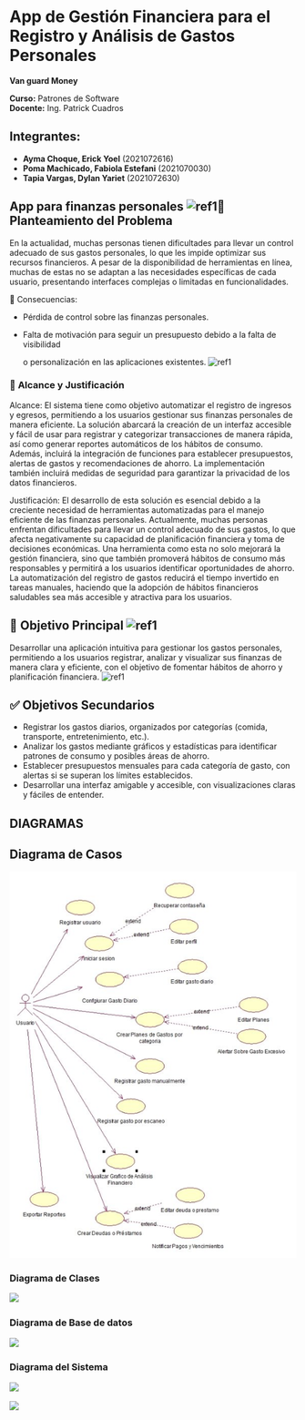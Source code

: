 # App de Gestión Financiera para el Registro y Análisis de Gastos Personales
**Van  guard Money** 

**Curso:** Patrones de Software  
**Docente:** Ing. Patrick Cuadros

## Integrantes:

- **Ayma Choque, Erick Yoel** (2021072616)  
- **Poma Machicado, Fabiola Estefani** (2021070030)  
- **Tapia Vargas, Dylan Yariet** (2021072630)





## App para finanzas personales ![ref1]📌 **Planteamiento del Problema** 
En la actualidad, muchas personas tienen dificultades para llevar un control adecuado de sus gastos personales, lo que les impide optimizar sus recursos financieros. A pesar de la disponibilidad de herramientas en línea, muchas de estas no se adaptan a las necesidades específicas de cada usuario, presentando interfaces complejas o limitadas en funcionalidades. 

📌 Consecuencias: 

- Pérdida de control sobre las finanzas personales. 
- Falta de motivación para seguir un presupuesto debido a la falta de visibilidad 

  o personalización en las aplicaciones existentes. ![ref1]
### 🎯 **Alcance y Justificación** 
Alcance: El sistema tiene como objetivo automatizar el registro de ingresos y egresos, permitiendo a los usuarios gestionar sus finanzas personales de manera eficiente. La solución abarcará la creación de un interfaz accesible y fácil de usar para registrar y categorizar transacciones de manera rápida, así como generar reportes automáticos de los hábitos de consumo. Además, incluirá la integración de funciones para establecer presupuestos, alertas de gastos y recomendaciones de ahorro. La implementación también incluirá medidas de seguridad para garantizar la privacidad de los datos financieros. 

Justificación: El desarrollo de esta solución es esencial debido a la creciente necesidad de herramientas automatizadas para el manejo eficiente de las finanzas personales. Actualmente, muchas personas enfrentan dificultades para llevar un control adecuado de sus gastos, lo que afecta negativamente su capacidad de planificación financiera y toma de decisiones económicas. Una herramienta como esta no solo mejorará la gestión financiera, sino que también promoverá hábitos de consumo más responsables y permitirá a los usuarios identificar oportunidades de ahorro. La automatización del registro de gastos reducirá el tiempo invertido en tareas manuales, haciendo que la adopción de hábitos financieros saludables sea más accesible y atractiva para los usuarios. 
## 🎯 **Objetivo Principal ![ref1]**
Desarrollar una aplicación intuitiva para gestionar los gastos personales, permitiendo a los usuarios registrar, analizar y visualizar sus finanzas de manera clara y eficiente, con el objetivo de fomentar hábitos de ahorro y planificación financiera. ![ref1]
## ✅ **Objetivos Secundarios** 
- Registrar los gastos diarios, organizados por categorías (comida, transporte, entretenimiento, etc.). 
- Analizar los gastos mediante gráficos y estadísticas para identificar patrones de consumo y posibles áreas de ahorro. 
- Establecer presupuestos mensuales para cada categoría de gasto, con alertas si se superan los límites establecidos. 
- Desarrollar una interfaz amigable y accesible, con visualizaciones claras y fáciles de entender. 
## **DIAGRAMAS** 
## Diagrama de Casos 
![](/documentos_md/img/Aspose.Words.ad70b158-151a-428b-b3be-f6b38ab73bfd.006.jpeg)
### Diagrama de Clases 
![](media/Aspose.Words.5c575b22-2670-40ec-96a3-f831544e8eb6.003.jpeg)
### Diagrama de Base de datos 
![](media/Aspose.Words.5c575b22-2670-40ec-96a3-f831544e8eb6.004.png)
### Diagrama del Sistema
![](media/1.jfif  )

[ref1]: media/Aspose.Words.5c575b22-2670-40ec-96a3-f831544e8eb6.001.png


[![](https://img.plantuml.biz/plantuml/svg/pLllRXkv4VzkmE-mpNreqjH0xzgcg90w9ykIwwljw2Gb-LBWGEtI4Y-xoot9TQgx-YdwA7s4Ux7EaFk7It9Naeq2zG4vP_dZS3Z_E3DalfMA25LcwUd9hzIMPZGgKiBoqnFvcUK54IIBrYJ-l16yp9C9Jxc8lfhf7niIfqJAwEVJaoYwSD7Jty--cLtg8IuIAghFN__vJsykly7FCvwh9Vk9Hb__xlJaqIPR02soeJs4Pt_4_pp2R_HFGrZjKXgjUPfesgSdYYduSCd81bOWKKAZ2J1FPNGMVIJvfYGYkUKvtKKltuiDoTbF9E6l_fulcLJKuA-eLEoN_-JHZEKaZnaL99fJ8NbEKbpXrz5VXdyGCXdFnz5ySNqtkPwFRmwQL4lZHGOAUc64OWH_kniNXVaGHQzn-EMhKVJ0ML9zMfSiJV3R9vPigAg-ifmfHb8GFKotPppY7otv6HDq3J9wNoZ6SzaiH0hsDxeRHKibMBwfFXQ2_qXZTPqutpCg9Td0tvSq1sLvuwGekjyUAuKTBixBQNHzDrkCfylLuiDazM4nFawkCHUqaclp3GnEKVcYthCH28XhWTz5_Hdurq0nYgwu6UeEo55q0nRqLezTW2pFc_5A2pSy9YZUhbXmFar0_h521PcXTsRiiQEgXcFjnJx3A-tSBRy_W-Ch5Zz6ATjibHuTHVf_bqGH7vOGyNa_AaOVNCO6Dsd_Od5isBKuqp0POgqGB2DYLr7onoMDUPuC8ThOrK-a5FSafftnCACh-ayJJuBCRYb9KfRJ6o8sAAGQ762A9xjRq6gP3S9IigRfCYDfwi5wL5ygbhgsEkCY8uf_1-4fA68Y99sHM9M2p0JFhiTePxUaUETZ7o1M94HHf0MMME8aYl0rvwaF1vO549uBdW2KIqHg9m3gvpxyNZCwAOMWURnhhRrN8nyDEpssKpCxXN2OUhuJGiw1w1SuIGu2ZpCmAjydGz05_KS97kpJhRLuV9Yx7A_UBuyBRi09SODRnXFg6Sm7ISKj3bXIBLdYnIMAWlM-vWGzt_cOiemfUaMaud3m2iP7KSBBjMNqzpJUaecW9DOX488BNR6i6JyxQv0DUozVjRF1SF6G0lh681jG0r6y0m0JR8PYNkm-CRKDJ0nOtJmbEPMkW0BoAQL_ok4v24a9Nt55Kay8S03G3HUCICtWMpFpjnNi_51XlGQdOm-ywvQM1AqT3CdGWXqYHKWhzAx6acroo9bmtDaVG9OaJVW2A91SKHSIadOTF9uky9ndQq7lGB8n6fupgcKPaA4AQgYesQaYMStUkQz3ToLR0PrD3UgWWpnG3HEGBGIUf1DuMQxs2jaIhn6Q9wq24f60zyRLYjOoHuh24W9QIRdMyW_OaEAmMtVJABVgSqrmy9m4GtbWiP_MbMgxD4EjACv-8F1vr2J126h7xcizj816DQqWz9ccCBQO2FCk80bqc-iSuv0-iSPvOfz7inBFshSu6Hm_0MgGCbfM1y50KHnz8W5S_NsfB2JM0kS1xguutwJqA9ukULncDE-d3YhNE3YY7CBQxj-roB98Qg9Ti4KmOE6DJWBgFKI5bfxCjW9RCZRUsLG0LNzQvgIGMwxShUsL5SY37W33EC3J5Ee6E2CirFSb5Jj_yLe35LbfpS10Pnc2Wlrd7dQfFmUf1zHndO4RvdCMVwOYe9523umCpA02Ya2KHc3QUWLPCYnjiJrZARKCfuEUG98YI3yuvXb4EYdr10Tce_87Ak3KmthkpH_wJE7fMTvyCLrExrRZoVKl_xx3_iJrzDFj-ylfpP6f7-u55ANBIpS5V63qYvC6ahNKYNkbBDpTHq0v9_1NJDvmai0-kud6LrG8BcvrjK-zxDWEU5HL1BhD2ZCqHIhUGCuLkz-XHTAS2jaT3nLj4Am3l9kONbdUo8xxBS8BsYOKjGc8n6aOzF2SIvmYQCziImmftx0sx5j6XFHQOnDqWxiM-v4DGIzIUpW-4F5DE8BZz9uD405DNG8pe1B8yCEetXmwg9Xx9rAFlDXjnGbDfax5sdJLylfzY8uY86NIa5wPcDYFe5w1L68RWfW8FWY1S3p69Bv1MRot9XYJD2vJMEwYJ7G0hw9Lang5GYzPGhP6HL3up8_Ber2mVfgwDZHZEMk0oGvgHHPR3WN61acPz4AA7JI0UTscS28pDYpEFHHsJNf1XLbDUuhcpBG-UavpIHueIYwdYPDv39lwE2VfJhBd6_i6gsUtxd3j_H2GO_AwAkytUR0hWp25Uzl4wMMXdh2a6O7D6tSQAcUR6RSqb-KXCnh3dvWIOwShJzcnVKqO31rHMo9KhJNDVFDb84V96PGwprORiK-WKVT0ieAxn5Igxerqjcwyn5Nn0kemE5_eSRfUc7NsAlklV1SkttMOfttrUvL7fefbN7fsPUMH0N5FwcBncHAlv3FdOjAMdvPH1At_ObSRqf1ej95reVxk6qLSxAgkgkSn0y5Yoo7j2SUAedjcZjn3r38vD-IC_2ZKi4pCadCE6LNCqFdywhxC2kpWWRtnEPfgKQBe-yJQE6Ur6qka0SytHzU4un8aZqFzZ2Lv05UGotApmPitdhT1o4-qkmAT9amHWVrgT9WrIvxhqAz_15eOEFPuAOM5pKan37JCyRkAkfVuchHYngYvnkkCrNtcUc8d4SLpQzemCt1iFRyyMKuMq-dTORM9tOo1h0e2_r3viTGGIsEjr88tcxZlBVzYbHU1qQR2iCSwDjImY47yHRkyOUm6ysoNCsrDN6JwNlGgvMkImgzlyH9c2GLOQ_i8r1tq2S-Lm4fTc5iUL1OmtNwsPnHLH-UOIMVjxttIWf4VjYHFKgetvLfOEsnAYbvG3fwwmKugNrJbYejwh7_fohA6FqkSUFLmb3J_3-NV9xUkT8CAU1oou2stxeIxAKv0vWUoh8Ugd692n13A90vxG5VTr6O0-Nq9vSWuRWw3Bgp7oCo1-Spj6Y9u-0o0cjIZVyEjCj5s3dIJ-XX_vXvMP7r1lD1d0NH93wW1o2TAF-_3t88xRFU1T2f-i0xhylNf4i3Ghwl79Iz5J27dJhdNWMeTqa1ZCX0KzTry3m9NQylQTh733DOqNvuJ58yoRRCSqjddoKkgLF1aRQNomUqVXOLtqtIX3evbs9rDARQUkVHYcl5Fz2dCz9vuakWxslz1Z6-yWZUPtBu88gy46pmn83lsnDjZJsqsxCdcc0reCf37wpqCHUcc5keFbsOFcX84WdmpO2b7RBIHtYLLU37WRhV_Ql98KLGbthxpe174aG5WnHCkfnieHKnH-6ILNUhY8QqIYpwzceNsxCMW-WysV6rLNEnmHQUMivtQlvFzeYcvLxAJ4bA2xA9KglDyIO4_UfVJFCVgL68l_YFOo0GqZy-_cl6U2ujznKIeMQ6vmg2WBTTYB3uqQBpMhxjMeNqyrE-Qi5RBTPBJxd4jOwZUpBndxgAIXa5PUyYwTpVFM46NM8VIVur5kiAtVBRsGbSc1wi9Kmjl-KGNvS4s85hMhi2dW3YmWb-FMlseIxx5z0Ogv_TtqsNx37XwMF6Ce5l2yYYX1JwcnJV8ylJ4l08-EpjltwSw7rVcAQOkuhcWaQ2flXIKMrO0WUQLQ0Kt3pFzx-qxI4CB9HYbP4U5Iz5vllERixFsiSaeGcU1L1yuibzUu2Bj6xHHb96S5MLAJa-yMto4EalinrlljsmmRgHf3ic8vLigc8hmQKdt2lJqf7iZ-lPVi2kdhnj0UEsw0CQxd0clvJVpGhIw_UiWnc-wXXTqsf91q42hpHDkAMbKwKGQvRV4j8rPvZ02DAZ7lJ94cAVV2klVSI4wzEXWSC9nvErtjXNGl_iP9EjSE0nX0zto8VXG6_HPy_mzewPDmHBm8JDWpAUgQhJjMAqqVx3R6_B7xIw6FseN_Vvejw0EqEwKcm7gTeNMtJpQU6lofoTskx2syLQQbVISFbWlhjEvqSRj64_7QooSwqQEfThhUiRhcB-zkkSHzVgT2hPtEqxHDi2eKy8WSiX8NNUnwm6S6_2ZQegNUWz8sLDxyp3TLxlrQBrVvpxezEHREEdrFzFwBm00)](https://editor.plantuml.com/uml/pLllRXkv4VzkmE-mpNreqjH0xzgcg90w9ykIwwljw2Gb-LBWGEtI4Y-xoot9TQgx-YdwA7s4Ux7EaFk7It9Naeq2zG4vP_dZS3Z_E3DalfMA25LcwUd9hzIMPZGgKiBoqnFvcUK54IIBrYJ-l16yp9C9Jxc8lfhf7niIfqJAwEVJaoYwSD7Jty--cLtg8IuIAghFN__vJsykly7FCvwh9Vk9Hb__xlJaqIPR02soeJs4Pt_4_pp2R_HFGrZjKXgjUPfesgSdYYduSCd81bOWKKAZ2J1FPNGMVIJvfYGYkUKvtKKltuiDoTbF9E6l_fulcLJKuA-eLEoN_-JHZEKaZnaL99fJ8NbEKbpXrz5VXdyGCXdFnz5ySNqtkPwFRmwQL4lZHGOAUc64OWH_kniNXVaGHQzn-EMhKVJ0ML9zMfSiJV3R9vPigAg-ifmfHb8GFKotPppY7otv6HDq3J9wNoZ6SzaiH0hsDxeRHKibMBwfFXQ2_qXZTPqutpCg9Td0tvSq1sLvuwGekjyUAuKTBixBQNHzDrkCfylLuiDazM4nFawkCHUqaclp3GnEKVcYthCH28XhWTz5_Hdurq0nYgwu6UeEo55q0nRqLezTW2pFc_5A2pSy9YZUhbXmFar0_h521PcXTsRiiQEgXcFjnJx3A-tSBRy_W-Ch5Zz6ATjibHuTHVf_bqGH7vOGyNa_AaOVNCO6Dsd_Od5isBKuqp0POgqGB2DYLr7onoMDUPuC8ThOrK-a5FSafftnCACh-ayJJuBCRYb9KfRJ6o8sAAGQ762A9xjRq6gP3S9IigRfCYDfwi5wL5ygbhgsEkCY8uf_1-4fA68Y99sHM9M2p0JFhiTePxUaUETZ7o1M94HHf0MMME8aYl0rvwaF1vO549uBdW2KIqHg9m3gvpxyNZCwAOMWURnhhRrN8nyDEpssKpCxXN2OUhuJGiw1w1SuIGu2ZpCmAjydGz05_KS97kpJhRLuV9Yx7A_UBuyBRi09SODRnXFg6Sm7ISKj3bXIBLdYnIMAWlM-vWGzt_cOiemfUaMaud3m2iP7KSBBjMNqzpJUaecW9DOX488BNR6i6JyxQv0DUozVjRF1SF6G0lh681jG0r6y0m0JR8PYNkm-CRKDJ0nOtJmbEPMkW0BoAQL_ok4v24a9Nt55Kay8S03G3HUCICtWMpFpjnNi_51XlGQdOm-ywvQM1AqT3CdGWXqYHKWhzAx6acroo9bmtDaVG9OaJVW2A91SKHSIadOTF9uky9ndQq7lGB8n6fupgcKPaA4AQgYesQaYMStUkQz3ToLR0PrD3UgWWpnG3HEGBGIUf1DuMQxs2jaIhn6Q9wq24f60zyRLYjOoHuh24W9QIRdMyW_OaEAmMtVJABVgSqrmy9m4GtbWiP_MbMgxD4EjACv-8F1vr2J126h7xcizj816DQqWz9ccCBQO2FCk80bqc-iSuv0-iSPvOfz7inBFshSu6Hm_0MgGCbfM1y50KHnz8W5S_NsfB2JM0kS1xguutwJqA9ukULncDE-d3YhNE3YY7CBQxj-roB98Qg9Ti4KmOE6DJWBgFKI5bfxCjW9RCZRUsLG0LNzQvgIGMwxShUsL5SY37W33EC3J5Ee6E2CirFSb5Jj_yLe35LbfpS10Pnc2Wlrd7dQfFmUf1zHndO4RvdCMVwOYe9523umCpA02Ya2KHc3QUWLPCYnjiJrZARKCfuEUG98YI3yuvXb4EYdr10Tce_87Ak3KmthkpH_wJE7fMTvyCLrExrRZoVKl_xx3_iJrzDFj-ylfpP6f7-u55ANBIpS5V63qYvC6ahNKYNkbBDpTHq0v9_1NJDvmai0-kud6LrG8BcvrjK-zxDWEU5HL1BhD2ZCqHIhUGCuLkz-XHTAS2jaT3nLj4Am3l9kONbdUo8xxBS8BsYOKjGc8n6aOzF2SIvmYQCziImmftx0sx5j6XFHQOnDqWxiM-v4DGIzIUpW-4F5DE8BZz9uD405DNG8pe1B8yCEetXmwg9Xx9rAFlDXjnGbDfax5sdJLylfzY8uY86NIa5wPcDYFe5w1L68RWfW8FWY1S3p69Bv1MRot9XYJD2vJMEwYJ7G0hw9Lang5GYzPGhP6HL3up8_Ber2mVfgwDZHZEMk0oGvgHHPR3WN61acPz4AA7JI0UTscS28pDYpEFHHsJNf1XLbDUuhcpBG-UavpIHueIYwdYPDv39lwE2VfJhBd6_i6gsUtxd3j_H2GO_AwAkytUR0hWp25Uzl4wMMXdh2a6O7D6tSQAcUR6RSqb-KXCnh3dvWIOwShJzcnVKqO31rHMo9KhJNDVFDb84V96PGwprORiK-WKVT0ieAxn5Igxerqjcwyn5Nn0kemE5_eSRfUc7NsAlklV1SkttMOfttrUvL7fefbN7fsPUMH0N5FwcBncHAlv3FdOjAMdvPH1At_ObSRqf1ej95reVxk6qLSxAgkgkSn0y5Yoo7j2SUAedjcZjn3r38vD-IC_2ZKi4pCadCE6LNCqFdywhxC2kpWWRtnEPfgKQBe-yJQE6Ur6qka0SytHzU4un8aZqFzZ2Lv05UGotApmPitdhT1o4-qkmAT9amHWVrgT9WrIvxhqAz_15eOEFPuAOM5pKan37JCyRkAkfVuchHYngYvnkkCrNtcUc8d4SLpQzemCt1iFRyyMKuMq-dTORM9tOo1h0e2_r3viTGGIsEjr88tcxZlBVzYbHU1qQR2iCSwDjImY47yHRkyOUm6ysoNCsrDN6JwNlGgvMkImgzlyH9c2GLOQ_i8r1tq2S-Lm4fTc5iUL1OmtNwsPnHLH-UOIMVjxttIWf4VjYHFKgetvLfOEsnAYbvG3fwwmKugNrJbYejwh7_fohA6FqkSUFLmb3J_3-NV9xUkT8CAU1oou2stxeIxAKv0vWUoh8Ugd692n13A90vxG5VTr6O0-Nq9vSWuRWw3Bgp7oCo1-Spj6Y9u-0o0cjIZVyEjCj5s3dIJ-XX_vXvMP7r1lD1d0NH93wW1o2TAF-_3t88xRFU1T2f-i0xhylNf4i3Ghwl79Iz5J27dJhdNWMeTqa1ZCX0KzTry3m9NQylQTh733DOqNvuJ58yoRRCSqjddoKkgLF1aRQNomUqVXOLtqtIX3evbs9rDARQUkVHYcl5Fz2dCz9vuakWxslz1Z6-yWZUPtBu88gy46pmn83lsnDjZJsqsxCdcc0reCf37wpqCHUcc5keFbsOFcX84WdmpO2b7RBIHtYLLU37WRhV_Ql98KLGbthxpe174aG5WnHCkfnieHKnH-6ILNUhY8QqIYpwzceNsxCMW-WysV6rLNEnmHQUMivtQlvFzeYcvLxAJ4bA2xA9KglDyIO4_UfVJFCVgL68l_YFOo0GqZy-_cl6U2ujznKIeMQ6vmg2WBTTYB3uqQBpMhxjMeNqyrE-Qi5RBTPBJxd4jOwZUpBndxgAIXa5PUyYwTpVFM46NM8VIVur5kiAtVBRsGbSc1wi9Kmjl-KGNvS4s85hMhi2dW3YmWb-FMlseIxx5z0Ogv_TtqsNx37XwMF6Ce5l2yYYX1JwcnJV8ylJ4l08-EpjltwSw7rVcAQOkuhcWaQ2flXIKMrO0WUQLQ0Kt3pFzx-qxI4CB9HYbP4U5Iz5vllERixFsiSaeGcU1L1yuibzUu2Bj6xHHb96S5MLAJa-yMto4EalinrlljsmmRgHf3ic8vLigc8hmQKdt2lJqf7iZ-lPVi2kdhnj0UEsw0CQxd0clvJVpGhIw_UiWnc-wXXTqsf91q42hpHDkAMbKwKGQvRV4j8rPvZ02DAZ7lJ94cAVV2klVSI4wzEXWSC9nvErtjXNGl_iP9EjSE0nX0zto8VXG6_HPy_mzewPDmHBm8JDWpAUgQhJjMAqqVx3R6_B7xIw6FseN_Vvejw0EqEwKcm7gTeNMtJpQU6lofoTskx2syLQQbVISFbWlhjEvqSRj64_7QooSwqQEfThhUiRhcB-zkkSHzVgT2hPtEqxHDi2eKy8WSiX8NNUnwm6S6_2ZQegNUWz8sLDxyp3TLxlrQBrVvpxezEHREEdrFzFwBm00)

